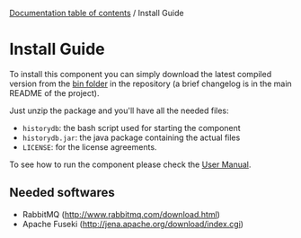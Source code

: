 [Documentation table of contents](toc.md) / Install Guide

# Install Guide
To install this component you can simply download the latest compiled version from the [bin folder](https://github.com/deib-polimi/modaclouds-history-db/tree/master/bin) in the repository (a brief changelog is in the main README of the project).

Just unzip the package and you'll have all the needed files:
* `historydb`: the bash script used for starting the component
* `historydb.jar`: the java package containing the actual files
* `LICENSE`: for the license agreements.

To see how to run the component please check the [User Manual](user-manual.md).

## Needed softwares
* RabbitMQ (http://www.rabbitmq.com/download.html)
* Apache Fuseki (http://jena.apache.org/download/index.cgi)
